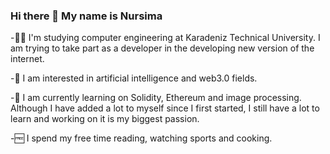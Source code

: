 ### Hi there 👋 My name is Nursima



-👩‍💻 I'm studying computer engineering at Karadeniz Technical University. I am trying to take part as a developer in the developing new version of the internet.

-🤖 I am interested in artificial intelligence and web3.0 fields. 

-🚀 I am currently learning on Solidity, Ethereum and image processing. Although I have added a lot to myself since I first started, I    still   have a lot to learn and working on it is my biggest passion. 

-🆓 I spend my free time reading, watching sports and cooking.




<!--
**nursimatasdemir/NursimaTasdemir** is a ✨ _special_ ✨ repository because its `README.md` (this file) appears on your GitHub profile.

Here are some ideas to get you started:

- 🔭 I’m currently working on ...
- 🌱 I’m currently learning ...
- 👯 I’m looking to collaborate on ...
- 🤔 I’m looking for help with ...
- 💬 Ask me about ...
- 📫 How to reach me: ...
- 😄 Pronouns: ...
- ⚡ Fun fact: ...
-->
